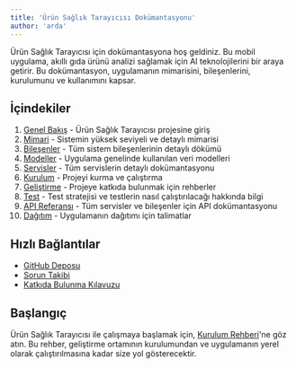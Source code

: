 ```yaml
---
title: 'Ürün Sağlık Tarayıcısı Dokümantasyonu'
author: 'arda'
---
```


Ürün Sağlık Tarayıcısı için dokümantasyona hoş geldiniz. Bu mobil uygulama, akıllı gıda ürünü analizi sağlamak için AI teknolojilerini bir araya getirir. Bu dokümantasyon, uygulamanın mimarisini, bileşenlerini, kurulumunu ve kullanımını kapsar.

## İçindekiler

1. [Genel Bakış](../overview) - Ürün Sağlık Tarayıcısı projesine giriş
2. [Mimari](../architecture) - Sistemin yüksek seviyeli ve detaylı mimarisi
3. [Bileşenler](../components) - Tüm sistem bileşenlerinin detaylı dökümü
4. [Modeller](../models) - Uygulama genelinde kullanılan veri modelleri
5. [Servisler](../services) - Tüm servislerin detaylı dokümantasyonu
6. [Kurulum](../installation) - Projeyi kurma ve çalıştırma
7. [Geliştirme](../development) - Projeye katkıda bulunmak için rehberler
8. [Test](../testing) - Test stratejisi ve testlerin nasıl çalıştırılacağı hakkında bilgi
9. [API Referansı](../api) - Tüm servisler ve bileşenler için API dokümantasyonu
10. [Dağıtım](../deployment) - Uygulamanın dağıtımı için talimatlar

## Hızlı Bağlantılar

- [GitHub Deposu](https://github.com/ArdaUzun/product_health_analysis)
- [Sorun Takibi](https://github.com/ArdaUzun/product_health_analysis/issues)
- [Katkıda Bulunma Kılavuzu](../development)

## Başlangıç

Ürün Sağlık Tarayıcısı ile çalışmaya başlamak için, [Kurulum Rehberi](../installation.md)'ne göz atın. Bu rehber, geliştirme ortamının kurulumundan ve uygulamanın yerel olarak çalıştırılmasına kadar size yol gösterecektir.
